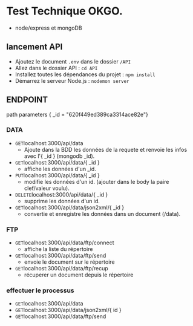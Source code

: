 # Test Technique OKGO. 

* node/express et mongoDB

## lancement API

* Ajoutez  le document `.env` dans le dossier `/API`
* Allez dans le dossier API : `cd API`
* Installez toutes les dépendances du projet : `npm install`
* Démarrez le serveur Node.js : `nodemon server`


## ENDPOINT

path parameters
{ _id = "620f449ed389ca3314ace82e"}


### DATA
* `GET`localhost:3000/api/data
    * Ajoute dans la BDD les données de la requete et renvoie les infos avec l'{ _id } (mongodb _id).
* `GET`localhost:3000/api/data/{ _id }
    * affiche les données d'un _id.
* `PUT`localhost:3000/api/data/{ _id }
    * modifie les données d'un id. (ajouter dans le body la paire clef/valeur voulu).
* `DELETE`localhost:3000/api/data/{ _id }
    * supprime les données d'un id.
* `GET`localhost:3000/api/data/json2xml/{ _id }
    * convertie et enregistre les données dans un document (/data).

### FTP
* `GET`localhost:3000/api/data/ftp/connect
    * affiche la liste du répertoire
* `GET`localhost:3000/api/data/ftp/send
    * envoie  le document sur le répertoire
* `GET`localhost:3000/api/data/ftp/recup
    * récuperer un document depuis le répertoire



### effectuer le processus 

* `GET`localhost:3000/api/data
* `GET`localhost:3000/api/data/json2xml/{ id }
* `GET`localhost:3000/api/data/ftp/send